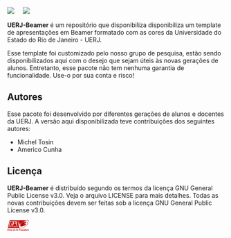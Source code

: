 <img src="logo/uerj_logo_cor.png" width="10%"> &nbsp; &nbsp; <img src="logo/LaTeX_logo.png" width="20%"> 

**UERJ-Beamer** é um repositório que disponibiliza disponibiliza um template de apresentações em Beamer formatado com as cores da Universidade do Estado do Rio de Janeiro - UERJ.

Esse template foi customizado pelo nosso grupo de pesquisa, estão sendo disponibilizados aqui com o desejo que sejam úteis às novas gerações de alunos. Entretanto, esse pacote não tem nenhuma garantia de funcionalidade. Use-o por sua conta e risco!

## Autores
Esse pacote foi desenvolvido por diferentes gerações de alunos e docentes da UERJ. A versão aqui disponibilizada teve contribuições dos seguintes autores:
- Michel Tosin
- Americo Cunha

## Licença

**UERJ-Beamer** é distribuído segundo os termos da licença GNU General Public License v3.0. Veja o arquivo LICENSE para mais detalhes. Todas as novas contribuições devem ser feitas sob a licença GNU General Public License v3.0.

<img src="logo/GPLv3_Logo.png" width="10%">
